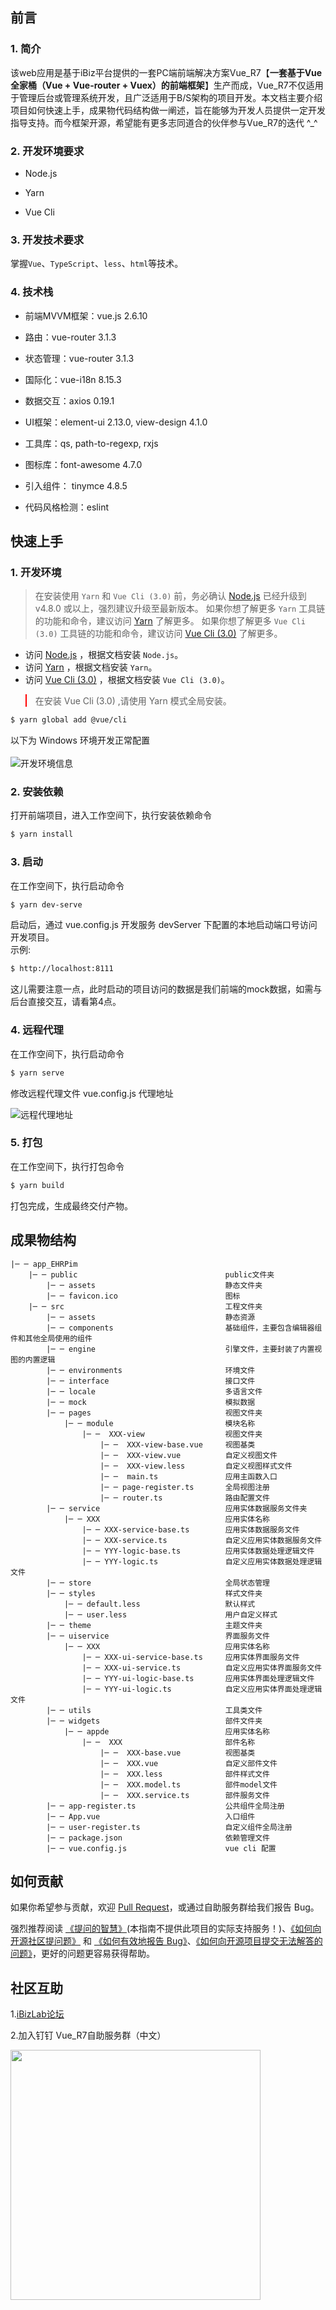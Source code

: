## 前言

### 1. 简介

该web应用是基于iBiz平台提供的一套PC端前端解决方案Vue_R7【**一套基于Vue全家桶（Vue + Vue-router + Vuex）的前端框架**】生产而成，Vue_R7不仅适用于管理后台或管理系统开发，且广泛适用于B/S架构的项目开发。本文档主要介绍项目如何快速上手，成果物代码结构做一阐述，旨在能够为开发人员提供一定开发指导支持。而今框架开源，希望能有更多志同道合的伙伴参与Vue_R7的迭代 ^_^

### 2. 开发环境要求

- Node.js

- Yarn

- Vue Cli

### 3. 开发技术要求

掌握`Vue`、`TypeScript`、`less`、`html`等技术。

### 4. 技术栈

- 前端MVVM框架：vue.js 2.6.10

- 路由：vue-router 3.1.3

- 状态管理：vue-router 3.1.3

- 国际化：vue-i18n 8.15.3

- 数据交互：axios 0.19.1

- UI框架：element-ui 2.13.0, view-design 4.1.0

- 工具库：qs, path-to-regexp, rxjs

- 图标库：font-awesome 4.7.0

- 引入组件： tinymce 4.8.5

- 代码风格检测：eslint


## 快速上手

### 1. 开发环境

> 在安装使用 `Yarn` 和 `Vue Cli (3.0)` 前，务必确认 [Node.js](https://nodejs.org) 已经升级到 v4.8.0 或以上，强烈建议升级至最新版本。
> 如果你想了解更多 `Yarn` 工具链的功能和命令，建议访问 [Yarn](https://yarnpkg.com) 了解更多。
> 如果你想了解更多 `Vue Cli (3.0)` 工具链的功能和命令，建议访问 [Vue Cli (3.0)](https://cli.vuejs.org/) 了解更多。

- 访问 [Node.js](https://nodejs.org) ，根据文档安装 `Node.js`。
- 访问 [Yarn](https://yarnpkg.com) ，根据文档安装 `Yarn`。
- 访问 [Vue Cli (3.0)](https://cli.vuejs.org/) ，根据文档安装 `Vue Cli (3.0)`。

<blockquote style="border-color: red;"><p>在安装 Vue Cli (3.0) ,请使用 Yarn 模式全局安装。</p></blockquote>

```bash
$ yarn global add @vue/cli
```

以下为 Windows 环境开发正常配置 
<br>
<br>
![开发环境信息](./imgs/getting-started/development.png)

### 2. 安装依赖

打开前端项目，进入工作空间下，执行安装依赖命令

```bash
$ yarn install
```

### 3. 启动

在工作空间下，执行启动命令

```bash
$ yarn dev-serve
```

启动后，通过 vue.config.js 开发服务 devServer 下配置的本地启动端口号访问开发项目。<br>
示例: 

```bash
$ http://localhost:8111
```
这儿需要注意一点，此时启动的项目访问的数据是我们前端的mock数据，如需与后台直接交互，请看第4点。

### 4. 远程代理

在工作空间下，执行启动命令

```bash
$ yarn serve
```

修改远程代理文件 vue.config.js 代理地址

![远程代理地址](./imgs/getting-started/proxy.png)

### 5. 打包

在工作空间下，执行打包命令

```bash
$ yarn build
```

打包完成，生成最终交付产物。

## 成果物结构

```
|─ ─ app_EHRPim
​    |─ ─ public                                 public文件夹
​        |─ ─ assets                             静态文件夹
        |─ ─ favicon.ico                        图标
​    |─ ─ src                                    工程文件夹
        |─ ─ assets                             静态资源
        |─ ─ components                         基础组件，主要包含编辑器组件和其他全局使用的组件
        |─ ─ engine                             引擎文件，主要封装了内置视图的内置逻辑
        |─ ─ environments                       环境文件
​        |─ ─ interface                          接口文件
​        |─ ─ locale                             多语言文件
        |─ ─ mock                               模拟数据
        |─ ─ pages                              视图文件夹
            |─ ─ module                         模块名称
​                |─ ─  XXX-view                  视图文件夹
                    |─ ─  XXX-view-base.vue     视图基类
                    |─ ─  XXX-view.vue          自定义视图文件
                    |─ ─  XXX-view.less         自定义视图样式文件
        ​            |─ ─  main.ts               应用主函数入口
        ​            |─ ─ page-register.ts       全局视图注册
        ​            |─ ─ router.ts              路由配置文件
        |─ ─ service                            应用实体数据服务文件夹
            |─ ─ XXX                            应用实体名称
                |─ ─ XXX-service-base.ts        应用实体数据服务文件
                |─ ─ XXX-service.ts             自定义应用实体数据服务文件
                |─ ─ YYY-logic-base.ts          应用实体数据处理逻辑文件
                |─ ─ YYY-logic.ts               自定义应用实体数据处理逻辑文件
        |─ ─ store                              全局状态管理
        |─ ─ styles                             样式文件夹
            |─ ─ default.less                   默认样式
            |─ ─ user.less                      用户自定义样式
        |─ ─ theme                              主题文件夹
        |─ ─ uiservice                          界面服务文件
            |─ ─ XXX                            应用实体名称
                |─ ─ XXX-ui-service-base.ts     应用实体界面服务文件
                |─ ─ XXX-ui-service.ts          自定义应用实体界面服务文件
                |─ ─ YYY-ui-logic-base.ts       应用实体界面处理逻辑文件
                |─ ─ YYY-ui-logic.ts            自定义应用实体界面处理逻辑文件
        |─ ─ utils                              工具类文件
        |─ ─ widgets                            部件文件夹
            |─ ─ appde                          应用实体名称
​                |─ ─  XXX                       部件名称
                    |─ ─  XXX-base.vue          视图基类
                    |─ ─  XXX.vue               自定义部件文件
                    |─ ─  XXX.less              部件样式文件
        ​            |─ ─  XXX.model.ts          部件model文件 
        ​            |─ ─  XXX.service.ts        部件服务文件
        |─ ─ app-register.ts                    公共组件全局注册
​        |─ ─ App.vue                            入口组件
​        |─ ─ user-register.ts                   自定义组件全局注册
        ​|─ ─ package.json                       依赖管理文件
​        |─ ─ vue.config.js                      vue cli 配置
```

## 如何贡献

如果你希望参与贡献，欢迎 [Pull Request](<http://demo.ibizlab.cn/ibiz_r7/vue_r7/issues/new>)，或通过自助服务群给我们报告 Bug。

强烈推荐阅读 [《提问的智慧》](https://github.com/ryanhanwu/How-To-Ask-Questions-The-Smart-Way)(本指南不提供此项目的实际支持服务！)、[《如何向开源社区提问题》](https://github.com/seajs/seajs/issues/545) 和 [《如何有效地报告 Bug》](https://www.chiark.greenend.org.uk/~sgtatham/bugs-cn.html)、[《如何向开源项目提交无法解答的问题》](https://zhuanlan.zhihu.com/p/25795393)，更好的问题更容易获得帮助。

## 社区互助

1.[iBizLab论坛](https://bbs.ibizlab.cn/)

2.加入钉钉 Vue_R7自助服务群（中文）

<img src="./imgs/getting-started/vue-r7-group.png"  height="400" width="400">